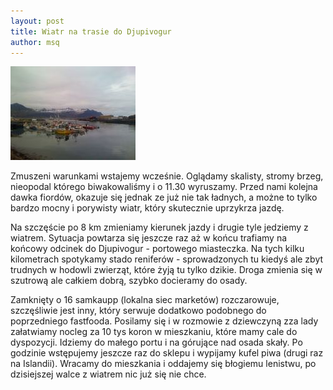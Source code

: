 ```yaml
---
layout: post
title: Wiatr na trasie do Djupivogur
author: msq
---
```

<a href="/images/news/miejscowa_01.jpg"><img src="/images/news/miejscowa_01_thumb.jpg" class="left" /></a>

Zmuszeni warunkami wstajemy wcześnie. Oglądamy skalisty, stromy brzeg, nieopodal którego biwakowaliśmy i o 11.30 wyruszamy. Przed nami kolejna dawka fiordów, okazuje się jednak ze już nie tak ładnych, a możne to tylko bardzo mocny i porywisty wiatr, który skutecznie uprzykrza jazdę. 

Na szczęście po 8 km zmieniamy kierunek jazdy i drugie tyle jedziemy z wiatrem. Sytuacja powtarza się jeszcze raz aż w końcu trafiamy na końcowy odcinek do Djupivogur - portowego miasteczka. Na tych kilku kilometrach spotykamy stado reniferów - sprowadzonych tu kiedyś ale zbyt trudnych w hodowli zwierząt, które żyją tu tylko dzikie. Droga zmienia się w szutrową ale całkiem dobrą, szybko docieramy do osady. 

Zamknięty o 16 samkaupp (lokalna siec marketów) rozczarowuje, szczęśliwie jest inny, który serwuje dodatkowo podobnego do poprzedniego fastfooda. Posilamy się i w rozmowie z dziewczyną zza lady załatwiamy nocleg za 10 tys koron w mieszkaniu, które mamy cale do dyspozycji. Idziemy do małego portu i na górujące nad osada skały. Po godzinie wstępujemy jeszcze raz do sklepu i wypijamy kufel piwa (drugi raz na Islandii).
Wracamy do mieszkania i oddajemy się błogiemu lenistwu, po dzisiejszej walce z wiatrem nic już się nie chce. 
